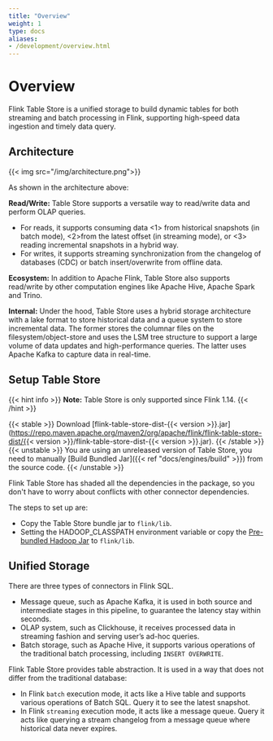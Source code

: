 ```yaml
---
title: "Overview"
weight: 1
type: docs
aliases:
- /development/overview.html
---
```

<!--
Licensed to the Apache Software Foundation (ASF) under one
or more contributor license agreements.  See the NOTICE file
distributed with this work for additional information
regarding copyright ownership.  The ASF licenses this file
to you under the Apache License, Version 2.0 (the
"License"); you may not use this file except in compliance
with the License.  You may obtain a copy of the License at

  http://www.apache.org/licenses/LICENSE-2.0

Unless required by applicable law or agreed to in writing,
software distributed under the License is distributed on an
"AS IS" BASIS, WITHOUT WARRANTIES OR CONDITIONS OF ANY
KIND, either express or implied.  See the License for the
specific language governing permissions and limitations
under the License.
-->

# Overview

Flink Table Store is a unified storage to build dynamic tables for both streaming and
batch processing in Flink, supporting high-speed data ingestion and timely data query.

## Architecture

{{< img src="/img/architecture.png">}}

As shown in the architecture above:

**Read/Write:** Table Store supports a versatile way to read/write data and perform OLAP queries.
- For reads, it supports consuming data <1> from historical snapshots (in batch mode), <2>from the
  latest offset (in streaming mode), or <3> reading incremental snapshots in a hybrid way.
- For writes, it supports streaming synchronization from the changelog of databases (CDC) or batch
  insert/overwrite from offline data.

**Ecosystem:** In addition to Apache Flink, Table Store also supports read/write by other computation
engines like Apache Hive, Apache Spark and Trino.

**Internal:** Under the hood, Table Store uses a hybrid storage architecture with a lake format to store
historical data and a queue system to store incremental data. The former stores the columnar files on
the filesystem/object-store and uses the LSM tree structure to support a large volume of data updates
and high-performance queries. The latter uses Apache Kafka to capture data in real-time.

## Setup Table Store

{{< hint info >}}
__Note:__ Table Store is only supported since Flink 1.14.
{{< /hint >}}

{{< stable >}}
Download [flink-table-store-dist-{{< version >}}.jar](https://repo.maven.apache.org/maven2/org/apache/flink/flink-table-store-dist/{{< version >}}/flink-table-store-dist-{{< version >}}.jar).
{{< /stable >}}
{{< unstable >}}
You are using an unreleased version of Table Store, you need to manually [Build Bundled Jar]({{< ref "docs/engines/build" >}}) from the source code.
{{< /unstable >}}

Flink Table Store has shaded all the dependencies in the package, so you don't have
to worry about conflicts with other connector dependencies.

The steps to set up are:
- Copy the Table Store bundle jar to `flink/lib`.
- Setting the HADOOP_CLASSPATH environment variable or copy the
  [Pre-bundled Hadoop Jar](https://flink.apache.org/downloads.html) to `flink/lib`.

## Unified Storage

There are three types of connectors in Flink SQL.
- Message queue, such as Apache Kafka, it is used in both source and 
  intermediate stages in this pipeline, to guarantee the latency stay
  within seconds.
- OLAP system, such as Clickhouse, it receives processed data in
  streaming fashion and serving user’s ad-hoc queries. 
- Batch storage, such as Apache Hive, it supports various operations
  of the traditional batch processing, including `INSERT OVERWRITE`.

Flink Table Store provides table abstraction. It is used in a way that
does not differ from the traditional database:
- In Flink `batch` execution mode, it acts like a Hive table and
  supports various operations of Batch SQL. Query it to see the
  latest snapshot.
- In Flink `streaming` execution mode, it acts like a message queue.
  Query it acts like querying a stream changelog from a message queue
  where historical data never expires.
